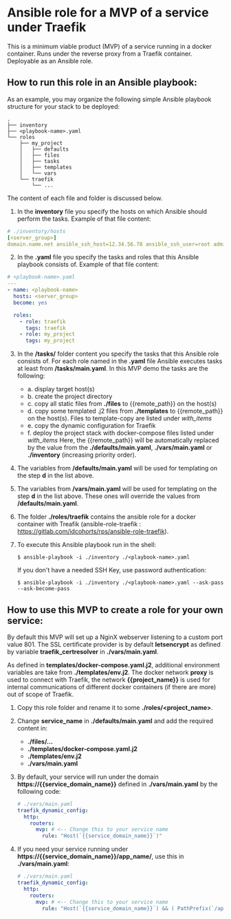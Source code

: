 # Ansible role for a MVP of a service under Traefik

This is a minimum viable product (MVP) of a service running in a docker container.
Runs under the reverse proxy from a Traefik container.
Deployable as an Ansible role.

## How to run this role in an Ansible playbook:

As an example, you may organize the following simple Ansible playbook structure for your stack to be deployed:
```text
.
├── inventory
├── <playbook-name>.yaml
└── roles
    ├── my_project
    │   ├── defaults
    │   ├── files
    │   ├── tasks
    │   ├── templates
    │   └── vars
    └── traefik
        └── ...
```
  The content of each file and folder is discussed below.

1. In the **inventory** file you specify the hosts on which Ansible should perform the tasks. Example of that file content:
  ```yaml
  # ./inventory/hosts
  [<server_group>]
  domain.name.net ansible_ssh_host=12.34.56.78 ansible_ssh_user=root admin_email=adminusername@domain.name.net
  ```

2. In the  **<playbook-name>.yaml** file you specify the tasks and roles that this Ansible playbook consists of. Example of that file content:
  ```yaml
  # <playbook-name>.yaml
  ---
  - name: <playbook-name>
    hosts: <server_group>
    become: yes
  
    roles:
      - role: traefik
        tags: traefik
      - role: my_project
        tags: my_project
  ```

3. In the **/tasks/** folder content you specify the tasks that this Ansible role consists of. For each role named in the  **<playbook-name>.yaml** file Ansible executes tasks at least from **/tasks/main.yaml**. In this MVP demo the tasks are the following:
    - a. display target host(s)
    - b. create the project directory
    - c. copy all static files from **./files** to {{remote_path}} on the host(s)
    - d. copy some templated .j2 files from **./templates** to {{remote_path}} on the host(s). Files to template-copy are listed under *with_items*
    - e. copy the dynamic configuration for Traefik
    - f. deploy the project stack with docker-compose files listed under *with_items*
Here, the {{remote_path}} will be automatically replaced by the value from the **./defaults/main.yaml**, **./vars/main.yaml** or **./inventory** (increasing priority order).

4. The variables from **/defaults/main.yaml** will be used for templating on the step **d** in the list above.

5. The variables from **/vars/main.yaml** will be used for templating on the step **d** in the list above. These ones will override the values from **/defaults/main.yaml**.

6. The folder **./roles/traefik** contains the ansible role for a docker container with Treafik (ansible-role-traefik : https://gitlab.com/idcohorts/rps/ansible-role-traefik).

4. To execute this Ansible playbook run in the shell:
    ```shell
    $ ansible-playbook -i ./inventory ./<playbook-name>.yaml
    ```
    If you don't have a needed SSH Key, use password authentication:
    ```shell
    $ ansible-playbook -i ./inventory ./<playbook-name>.yaml --ask-pass --ask-become-pass
    ```



## How to use this MVP to create a role for your own service:

By default this MVP will set up a NginX webserver listening to a custom port value 801. The SSL certificate provider is by default **letsencrypt** as defined by variable **traefik_certresolver** in **./vars/main.yaml**.

As defined in **templates/docker-compose.yaml.j2**, additional environment variables are take from **./templates/env.j2**. The docker network **proxy** is used to connect with Traefik, the network **{{project_name}}** is used for internal communications of different docker containers (if there are more) out of scope of Traefik.

1. Copy this role folder and rename it to some **./roles/\<project_name\>**.

2. Change **service_name** in **./defaults/main.yaml** and add the required content in:
    - **./files/...**
    - **./templates/docker-compose.yaml.j2**
    - **./templates/env.j2**
    - **./vars/main.yaml**

3. By default, your service will run under the domain **https://{{service_domain_name}}** defined in **./vars/main.yaml** by the following code:
    ```yaml
    # ./vars/main.yaml
    traefik_dynamic_config:
      http:
        routers:
          mvp: # <-- Change this to your service name
            rule: "Host(`{{service_domain_name}}`)"
    ```

4. If you need your service running under **https://{{service_domain_name}}/app_name/**, use this in **./vars/main.yaml**:
    ```yaml
    # ./vars/main.yaml
    traefik_dynamic_config:
      http:
        routers:
          mvp: # <-- Change this to your service name
            rule: "Host(`{{service_domain_name}}`) && ( PathPrefix(`/app_name/`) || Path(`/app_name`) ) )"
    ```
